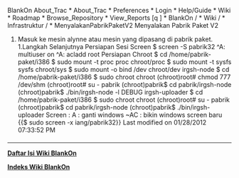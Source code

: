    BlankOn
 About_Trac
    * About_Trac
    * Preferences
    * Login
    * Help/Guide
    * Wiki
    * Roadmap
    * Browse_Repository
    * View_Reports
[q                 ]
    * BlankOn  /
    * Wiki  /
    * Infrastruktur  /
    * MenyalakanPabrikPaketV2
Menyalakan Pabrik Paket V2
   1. Masuk ke mesin alynne atau mesin yang dipasang di pabrik paket.
1.Langkah Selanjutnya
Persiapan Sesi Screen
$ screen -S pabrik32
^A: multiuser on
^A: acladd root
Persiapan Chroot
$ cd /home/pabrik-paket/i386
$ sudo mount -t proc proc chroot/proc
$ sudo mount -t sysfs sysfs chroot/sys
$ sudo mount -o bind /dev chroot/dev
irgsh-node
$ cd /home/pabrik-paket/i386
$ sudo chroot chroot
(chroot)root# chmod 777 /dev/shm
(chroot)root# su - pabrik
(chroot)pabrik$ cd pabrik/irgsh-node
(chroot)pabrik$ ./bin/irgsh-node -l DEBUG
irgsh-uploader
$ cd /home/pabrik-paket/i386
$ sudo chroot chroot
(chroot)root# su - pabrik
(chroot)pabrik$ cd pabrik/irgsh-node
(chroot)pabrik$ ./bin/irgsh-uploader
Screen : A : ganti windows
     ~AC : bikin windows screen baru
{{$ sudo screen -x iang/pabrik32}}
Last modified on 01/28/2012 07:33:52 PM
#### 
    
 
 
 
 
 
---
[**Daftar Isi Wiki BlankOn**](/DaftarIsi/README.md)
 
[**Indeks Wiki BlankOn**](/Indeks.md)
